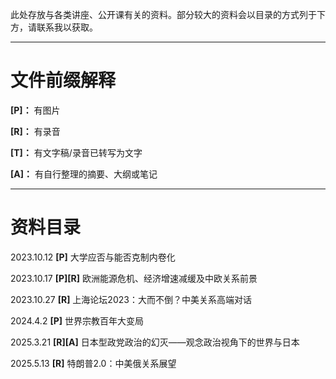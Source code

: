 此处存放与各类讲座、公开课有关的资料。部分较大的资料会以目录的方式列于下方，请联系我以获取。

-----

# 文件前缀解释

**[P]：** 有图片

**[R]：** 有录音

**[T]：** 有文字稿/录音已转写为文字

**[A]：** 有自行整理的摘要、大纲或笔记

-----

# 资料目录

2023.10.12 **[P]** 大学应否与能否克制内卷化

2023.10.17 **[P][R]** 欧洲能源危机、经济增速减缓及中欧关系前景

2023.10.27 **[R]** 上海论坛2023：大而不倒？中美关系高端对话

2024.4.2 **[P]** 世界宗教百年大变局

2025.3.21 **[R][A]** 日本型政党政治的幻灭——观念政治视角下的世界与日本

2025.5.13 **[R]** 特朗普2.0：中美俄关系展望
